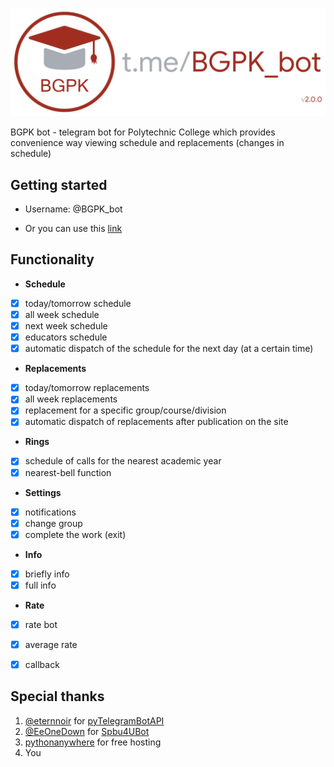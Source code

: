 ![bgpk_bot](img/BGPK_bot_logo.png "BGPK bot")

BGPK bot - telegram bot for Polytechnic College which provides convenience way viewing schedule and replacements (changes in schedule)


## Getting started

* Username: @BGPK_bot

* Or you can use this [link](https://t.me/BGPK_bot)


## Functionality
* __Schedule__
- [x] today/tomorrow schedule
- [x] all week schedule
- [x] next week schedule
- [x] educators schedule
- [x] automatic dispatch of the schedule for the next day (at a certain time)
* __Replacements__
- [x] today/tomorrow replacements
- [x] all week replacements
- [x] replacement for a specific group/course/division
- [x] automatic dispatch of replacements after publication on the site
* __Rings__
- [x] schedule of calls for the nearest academic year
- [x] nearest-bell function
* __Settings__
- [x] notifications
- [x] change group
- [x] complete the work (exit)
* __Info__
- [x] briefly info
- [x] full info
* __Rate__
- [x] rate bot
- [x] average rate
- [x] callback


## Special thanks
1. [@eternnoir](https://github.com/eternnoir) for [pyTelegramBotAPI](https://github.com/eternnoir/pyTelegramBotAPI)
2. [@EeOneDown](https://github.com/EeOneDown) for [Spbu4UBot](https://github.com/EeOneDown/spbu4u)
3. [pythonanywhere](https://www.pythonanywhere.com) for free hosting
4. You
